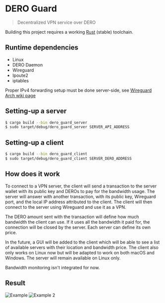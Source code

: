# DERO Guard

> Decentralized VPN service over DERO

Building this project requires a working [Rust](https://rustup.rs/) (stable) toolchain.

## Runtime dependencies

- Linux
- DERO Daemon
- Wireguard
- Ipoute2
- iptables

Proper IPv4 forwarding setup must be done server-side, see
[Wireguard Arch wiki page](https://wiki.archlinux.org/index.php/WireGuard)

## Setting-up a server

```bash
$ cargo build --bin dero_guard_server
$ sudo target/debug/dero_guard_server SERVER_API_ADDRESS
```

## Setting-up a client

```bash
$ cargo build --bin dero_guard_client
$ sudo target/debug/dero_guard_client SERVER_DERO_ADDRESS
```

## How does it work

To connect to a VPN server, the client will send a transaction to the server wallet with its public key and DEROs to
pay for the bandwidth usage. The server will answer with another transaction, with its public key, Wireguard port, and
the local IP address attributed to the client. The client will then connect to the server using Wireguard and use it as
a VPN.

The DERO amount sent with the transaction will define how much bandwidth the client can use. If it uses all the bandwidth
it paid for, the connection will be closed by the server. Each server can define its own price.

In the future, a GUI will be added to the client which will be able to see a list of available servers with their
location and bandwidth price. The client also only works on Linux now but will be adapted to work on both macOS and
Windows. The server will remain available on Linux only.

Bandwidth monitoring isn't integrated for now.

## Result

![Example](https://cdn.discordapp.com/attachments/226418730542956544/838119630634876998/unknown.png)
![Example 2](https://cdn.discordapp.com/attachments/226418730542956544/838119923954876416/unknown.png)
